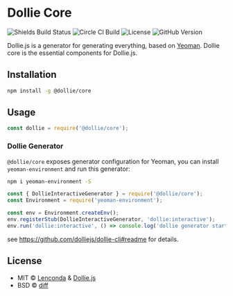# Dollie Core

![Shields Build Status](https://img.shields.io/circleci/build/github/dolliejs/dollie-core/master)
![Circle CI Build](https://circleci.com/gh/dolliejs/dollie-core.svg?style=svg)
![License](https://img.shields.io/github/license/dolliejs/dollie-core)
![GitHub Version](https://img.shields.io/github/package-json/v/dolliejs/dollie-core)

Dollie.js is a generator for generating everything, based on [Yeoman](http://yeoman.io). Dollie core is the essential components for Dollie.js.

## Installation

```bash
npm install -g @dollie/core
```

## Usage

```javascript
const dollie = require('@dollie/core');
```

### Dollie Generator

`@dollie/core` exposes generator configuration for Yeoman, you can install `yeoman-environment` and run this generator:

```bash
npm i yeoman-environment -S
```

```javascript
const { DollieInteractiveGenerator } = require('@dollie/core');
const Environment = require('yeoman-environment');

const env = Environment.createEnv();
env.registerStub(DollieInteractiveGenerator, 'dollie:interactive');
env.run('dollie:interactive', () => console.log('dollie generator started'));
```

see <https://github.com/dolliejs/dollie-cli#readme> for details.

## License

- MIT © [Lenconda](https://lenconda.top) & [Dollie.js](https://github.com/dolliejs)
- BSD © [diff](https://github.com/kpdecker/jsdiff#license)
